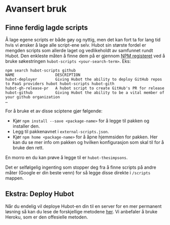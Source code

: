 # Avansert bruk

## Finne ferdig lagde scripts 
Å lage egene scripts er både gøy og nyttig, men det kan fort ta for lang tid hvis vi ønsker å lage alle script-ene selv. Hubot sin største fordel er mengden scripts som allerde laget og vedlikeholdt av samfunnet rundt Hubot. Den enkleste måten å finne dem på er gjennom [NPM registeret](https://www.npmjs.com/browse/keyword/hubot-scripts) ved å bruke søkestringen `hubot-scripts <your-search-term>`. Eks:
```
npm search hubot-scripts github
NAME                  DESCRIPTION
hubot-deployer        Giving Hubot the ability to deploy GitHub repos to PaaS providers hubot hubot-scripts hubot-gith
hubot-gh-release-pr   A hubot script to create GitHub's PR for release
hubot-github          Giving Hubot the ability to be a vital member of your github organization
…
```

For å bruke et av disse sciptene gjør følgende:
- Kjør `npm install --save <package-name>` for å legge til pakken og installer den.
- Legg til pakkenavnet i `external-scripts.json`.
- Kjør `npm home <package-name>` for å åpne hjemmsiden for pakken. Her kan du se mer info om pakken og hvilken konfigurasjon som skal til for å bruke den rett. 

En morro en du kan prøve å legge til er `hubot-thesimpsons`.

Det er selfølgelig ingenting som stopper deg fra å finne scripts på andre måter (Google er din beste venn) for så legge disse direkte i `/scripts` mappen. 

## Ekstra: Deploy Hubot
Når du endelig vil deploye Hubot-en din til en server for en mer permanent løsning så kan du lese de forskjellige metodene [her](https://hubot.github.com/docs/#deploying). Vi anbefaler å bruke Heroku, som er den offesielle metoden.
